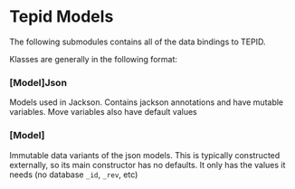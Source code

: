 # Tepid Models

The following submodules contains all of the data bindings to TEPID.

Klasses are generally in the following format:

### [Model]Json

Models used in Jackson. Contains jackson annotations and have mutable variables.
Move variables also have default values

### [Model]

Immutable data variants of the json models. 
This is typically constructed externally, so its main constructor has no defaults.
It only has the values it needs (no database `_id`, `_rev`, etc)
